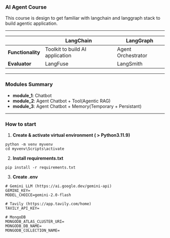 ### AI Agent Course

This course is design to get familiar with langchain and langgraph stack to build agentic application.

---

| |LangChain|LangGraph|
|---------|---------|---------|
|**Functionality**|Toolkit to build AI application|Agent Orchestrator|
|**Evaluator**|LangFuse|LangSmith|

---

### Modules Summary

* **module_1**: Chatbot
* **module_2**: Agent Chatbot + Tool(Agentic RAG)
* **module_3**: Agent Chatbot + Memory(Temporary + Persistant)

---

### How to start

1. **Create & activate virtual environment ( > Python3.11.9)**
```
python -m venv myvenv
cd myvenv\Scripts\activate
```
2. **Install requirements.txt**
```
pip install -r requirements.txt
```


3. **Create .env**
```
# Gemini LLM (https://ai.google.dev/gemini-api)
GEMINI_KEY=
MODEL_CHOICE=gemini-2.0-flash

# Tavily (https://app.tavily.com/home)
TAVILY_API_KEY=

# MongoDB
MONGODB_ATLAS_CLUSTER_URI=
MONGODB_DB_NAME=
MONGODB_COLLECTION_NAME=
```